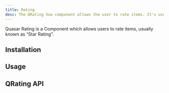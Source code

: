 ```yaml
---
title: Rating
desc: The QRating Vue component allows the user to rate items. It's usually known as 'star rating'.
---
```


Quasar Rating is a Component which allows users to rate items, usually known as “Star Rating”.

## Installation

<doc-installation components="QRating" />

## Usage

<doc-example title="Basic" file="QRating/Basic" />

<doc-example title="With different icon when selected" file="QRating/SelectedIcon" />

<doc-example title="With different icon for each rating" file="QRating/ArrayIcon" />

<doc-example title="With image icons" file="QRating/Images" />

<doc-example title="Custom number of stars" file="QRating/Max" />

<doc-example title="Standard sizes" file="QRating/StandardSizes" />

<doc-example title="Readonly and disable" file="QRating/ReadonlyDisable" />

<doc-example title="Colors" file="QRating/Colors" />

<doc-example title="After icon slot" file="QRating/AfterIconSlot" />

## QRating API

<doc-api file="QRating" />
